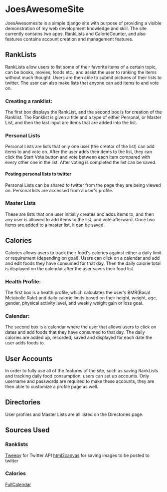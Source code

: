 # JoesAwesomeSite

JoesAwesomesite is a simple django site with purpose of providing a visible demonstration of my web development knowledge
and skill. The site currently contains two apps, RankLists and CalorieCounter, and also features contains account
creation and management features.


## RankLists
RankLists allow users to list some of their favorite items of a certain topic, can be books, movies, foods etc.,
and assist the user to ranking the items without much thought. Users are then able to submit pictures of their lists to twitter. The user can also make lists that anyone can add items to and vote on.

### Creating a ranklist:
The first box displays the RankList, and the second box is for creation of the Ranklist. The Ranklist is given a title and a type of either Personal, or Master List, and then the last input are items that are added into the list.

### Personal Lists
Personal Lists are lists that only one user (the creator of the list) can add items to and vote on. After the user adds their items to the list, they can click the Start Vote button and vote between each item compared with every other one in the list. After voting is completed the list can be saved.

#### Posting personal lists to twitter
Personal Lists can be shared to twitter from the page they are being viewed on. Personal lists are accessed from a user's profile.

### Master Lists
These are lists that one user initially creates and adds items to, and then any user is allowed to add items to the list, and vote afterward. Once two items are added to a master list, it can be saved.


## Calories

Calories allows users to track their food's calories against either a daily limit or requirement (depending on goal). Users can click on a 
calendar and add and edit foods they have consumed for that day. Then the daily calorie total is displayed on the calendar after the user
saves their food list.

### Health Profile:
The first box is a health profile, which calculates the user's BMR(Basal Metabolic Rate) and daily calorie limits based on their height, 
weight, age, gender, physical activity level, and weekly weight gain or loss goal.

### Calendar:
The second box is a calendar where the user that allows users to click on dates and add foods that they have consumed to that day. The daily
calories are added up, recorded, saved and displayed for each date the user adds foods to.

## User Accounts
In order to fully use all of the features of the site, such as saving RankLists and tracking daily food consumption, 
users can set up accounts. Only username and passwords are required to make these accounts, they are then able to customize a profile page 
as well. 


## Directories
User profiles and Master Lists are all listed on the Directories page.


## Sources Used
### Ranklists
[Tweepy](https://www.tweepy.org/) for Twitter API
[html2canvas](https://html2canvas.hertzen.com/) for saving images to be posted to twitter

### Calories
[FullCalendar](https://fullcalendar.io/)
